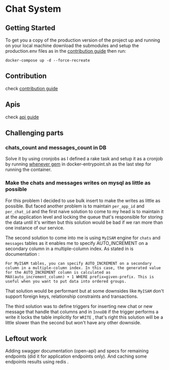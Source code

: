 # Chat System

## Getting Started

To get you a copy of the production version of the project up and running on your local machine
download the submodules and setup the production.env files as in the [contribution guide](./CONTRIBUTION.md) then run:

```shell script
docker-compose up -d --force-recreate
```

## Contribution

check [contribution guide](./CONTRIBUTION.md)

## Apis

check [api guide](./API.md)

## Challenging parts

### chats_count and messages_count in DB

Solve it by using cronjobs as I defined a rake task and setup it as a cronjob by running [whenever gem](https://github.com/javan/whenever) in docker-entrypoint.sh as the last step for running the container.

### Make the chats and messages writes on mysql as little as possible

For this problem I decided to use bulk insert to make the writes as little as possible. But faced another problem is to maintain `per_app_id` and `per_chat_id` and the first naive solution to come to my head is to maintain it at the application level and locking the queue that's responsible for storing the data until it's written but this solution would be bad if we ran more than one instance of our service.

The second solution to come into me is using `MyISAM` engine for `chats` and `messages` tables as it enables me to specify AUTO_INCREMENT on a secondary column in a multiple-column index. As stated in is documentation :

`For MyISAM tables, you can specify AUTO_INCREMENT on a secondary column in a multiple-column index. In this case, the generated value for the AUTO_INCREMENT column is calculated as MAX(auto_increment_column) + 1 WHERE prefix=given-prefix. This is useful when you want to put data into ordered groups.`

That solution would be performant but at some downsides like `MyISAM` don't support foreign keys, relationship constraints and transactions.

The third solution was to define triggers for inserting new chat or new message that handle that columns and in `InnoDB`
if the trigger performs a write it locks the table implicitly for `WRITE` , that's right this solution will be a little slower than the second but won't have any other downside.

## Leftout work

Adding swagger documentation (open-api) and specs for remaining endpoints (did it for application endpoints only). And caching some endpoints results using redis .
